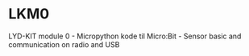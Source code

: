 # LKM0
LYD-KIT module 0  - Micropython kode til Micro:Bit - Sensor basic and communication on radio and USB
